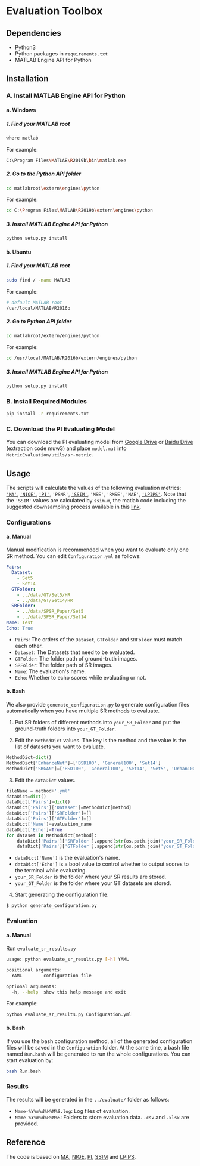# Evaluation Toolbox

## Dependencies

- Python3
- Python packages in `requirements.txt`
- MATLAB Engine API for Python

## Installation

### A. Install MATLAB Engine API for Python

#### a. Windows

##### 1. Find your MATLAB root

```bash
where matlab
```

For example:

```bash
C:\Program Files\MATLAB\R2019b\bin\matlab.exe
```

##### 2. Go to the Python API folder

```bash
cd matlabroot\extern\engines\python
```

For example:

```bash
cd C:\Program Files\MATLAB\R2019b\extern\engines\python
```

##### 3. Install MATLAB Engine API for Python

```bash
python setup.py install
```

#### b. Ubuntu

##### 1. Find your MATLAB root

```bash
sudo find / -name MATLAB
```

For example:

```bash
# default MATLAB root
/usr/local/MATLAB/R2016b
```

##### 2. Go to Python API folder

```bash
cd matlabroot/extern/engines/python
```

For example:

```bash
cd /usr/local/MATLAB/R2016b/extern/engines/python
```

##### 3. Install MATLAB Engine API for Python

```bash
python setup.py install
```

### B. Install Required Modules

```bash
pip install -r requirements.txt
```

### C. Download the PI Evaluating Model

You can download the PI evaluating model from [Google Drive](https://drive.google.com/open?id=1c4EbfI6X4KzCiyg1H7TA6rJY-HVgvS3q) or [Baidu Drive](https://pan.baidu.com/s/1CYBmT6uPJxK0bh8UgvDkng) (extraction code muw3) and place `model.mat` into `MetricEvaluation/utils/sr-metric`.

## Usage

The scripts will calculate the values of the following evaluation metrics: [`'MA'`](https://github.com/chaoma99/sr-metric), [`'NIQE'`](https://github.com/csjunxu/Bovik_NIQE_SPL2013), [`'PI'`](https://github.com/roimehrez/PIRM2018), `'PSNR'`, [`'SSIM'`](https://ece.uwaterloo.ca/~z70wang/research/ssim), `'MSE'`, `'RMSE'`, `'MAE'`, [`'LPIPS'`](https://github.com/richzhang/PerceptualSimilarity). Note that the `'SSIM'` values are calculated by `ssim.m`, the matlab code including the suggested downsampling process available in this [link](https://ece.uwaterloo.ca/~z70wang/research/ssim). 

### Configurations

#### a. Manual

Manual modification is recommended when you want to evaluate only one SR method. You can edit `Configuration.yml` as follows:

```yaml
Pairs:
  Dataset:
    - Set5
    - Set14
  GTFolder: 
    - ../data/GT/Set5/HR
    - ../data/GT/Set14/HR
  SRFolder:
    - ../data/SPSR_Paper/Set5
    - ../data/SPSR_Paper/Set14
Name: Test
Echo: True
```

- `Pairs`: The orders of the `Dataset`, `GTFolder` and `SRFolder` must match each other.
- `Dataset`: The Datasets that need to be evaluated.
- `GTFolder`: The folder path of ground-truth images.
- `SRFolder`: The folder path of SR images.
- `Name`: The evaluation's name.
- `Echo`: Whether to echo scores while evaluating or not.

#### b. Bash

We also provide `generate_configuration.py` to generate configuration files automatically when you have multiple SR methods to evaluate.

1. Put SR folders of different methods into `your_SR_Folder` and put the ground-truth folders into `your_GT_Folder`. 

2. Edit the `MethodDict` values. The key is the method and the value is the list of datasets you want to evaluate.

```python
MethodDict=dict()
MethodDict['EnhanceNet']=['BSD100', 'General100', 'Set14']
MethodDict['SRGAN']=['BSD100', 'General100', 'Set14', 'Set5', 'Urban100']
```

3. Edit the `dataDict` values. 

```python
fileName = method+'.yml'
dataDict=dict()
dataDict['Pairs']=dict()
dataDict['Pairs']['Dataset']=MethodDict[method]
dataDict['Pairs']['SRFolder']=[]
dataDict['Pairs']['GTFolder']=[]
dataDict['Name']=evaluation_name
dataDict['Echo']=True
for dataset in MethodDict[method]:
    dataDict['Pairs']['SRFolder'].append(str(os.path.join('your_SR_Folder',method,dataset)))
    dataDict['Pairs']['GTFolder'].append(str(os.path.join('your_GT_Folder','GT',dataset,'HR')))
```

- `dataDict['Name']` is the evaluation's name.
- `dataDict['Echo']` is a bool value to control whether to output scores to the terminal while evaluating.
- `your_SR_Folder` is the folder where your SR results are stored.
- `your_GT_Folder` is the folder where your GT datasets are stored.

4. Start generating the configuration file:

```bash
$ python generate_configuration.py
```

### Evaluation

#### a. Manual

Run `evaluate_sr_results.py`

```bash
usage: python evaluate_sr_results.py [-h] YAML

positional arguments:
  YAML        configuration file

optional arguments:
  -h, --help  show this help message and exit
```

For example:

```bash
python evaluate_sr_results.py Configuration.yml
```

#### b. Bash

If you use the bash configuration method, all of the generated configuration files will be saved in the `Configuration` folder. At the same time, a bash file named  `Run.bash` will be generated to run the whole configurations. You can start evaluation by:

```bash
bash Run.bash
```

### Results

The results will be generated in the `../evaluate/` folder as follows:

- `Name-%Y%m%d%H%M%S.log`: Log files of evaluation.
- `Name-%Y%m%d%H%M%S`: Folders to store evaluation data. `.csv` and `.xlsx` are provided.

## Reference

The code is based on [MA](https://github.com/chaoma99/sr-metric), [NIQE](https://github.com/csjunxu/Bovik_NIQE_SPL2013), [PI](https://github.com/roimehrez/PIRM2018), [SSIM](https://ece.uwaterloo.ca/~z70wang/research/ssim) and [LPIPS](https://github.com/richzhang/PerceptualSimilarity). 
